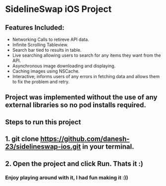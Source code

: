 # SidelineSwap iOS Project


## Features Included: 
- Networking Calls to retireve API data.
- Infinite Scrolling Tableview.
- Search bar tied to results in table.
- Live searching allowing users to search for any items they want from the API.
- Asynchronous image downloading and displaying.
- Caching images using NSCache.
- Interactive; informs users of any errors in fetching data and allows them to fix the problem and retry.

## Project was implemented without the use of any external libraries so no pod installs required.

## Steps to run this project

## 1. git clone https://github.com/danesh-23/sidelineswap-ios.git in your terminal.

## 2. Open the project and click Run. Thats it :) 

### Enjoy playing around with it, I had fun making it :))

